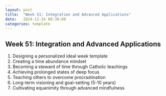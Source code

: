 ```yaml
---
layout: post
title:  "Week 51: Integration and Advanced Applications"
date:   2024-12-16 00:30:00
categories: template
---
```



## Week 51: Integration and Advanced Applications
1. Designing a personalized ideal week template
2. Creating a time abundance mindset
3. Becoming a steward of time through Catholic teachings
4. Achieving prolonged states of deep focus
5. Teaching others to overcome procrastination
6. Long-term visioning and goal-setting (5-10 years)
7. Cultivating equanimity through advanced mindfulness

